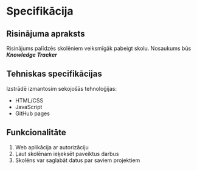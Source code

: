 # Specifikācija

## Risinājuma apraksts
Risinājums palīdzēs skolēniem veiksmīgāk pabeigt skolu.
Nosaukums būs
***Knowledge Tracker***

## Tehniskas specifikācijas
Izstrādē izmantosim sekojošās tehnoloģijas:
- HTML/CSS
- JavaScript
- GitHub pages

## Funkcionalitāte
1. Web aplikācija ar autorizāciju
2. Ļaut skolēnam ieķeksēt paveiktus darbus
3. Skolēns var saglabāt datus par saviem projektiem
